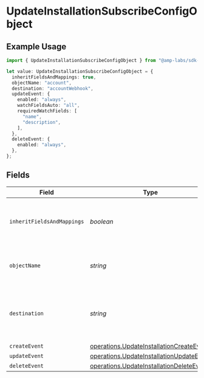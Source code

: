 # UpdateInstallationSubscribeConfigObject

## Example Usage

```typescript
import { UpdateInstallationSubscribeConfigObject } from "@amp-labs/sdk-node-platform/models/operations";

let value: UpdateInstallationSubscribeConfigObject = {
  inheritFieldsAndMappings: true,
  objectName: "account",
  destination: "accountWebhook",
  updateEvent: {
    enabled: "always",
    watchFieldsAuto: "all",
    requiredWatchFields: [
      "name",
      "description",
    ],
  },
  deleteEvent: {
    enabled: "always",
  },
};
```

## Fields

| Field                                                                                                | Type                                                                                                 | Required                                                                                             | Description                                                                                          | Example                                                                                              |
| ---------------------------------------------------------------------------------------------------- | ---------------------------------------------------------------------------------------------------- | ---------------------------------------------------------------------------------------------------- | ---------------------------------------------------------------------------------------------------- | ---------------------------------------------------------------------------------------------------- |
| `inheritFieldsAndMappings`                                                                           | *boolean*                                                                                            | :heavy_check_mark:                                                                                   | Whether to inherit fields and mappings from the read config.                                         | true                                                                                                 |
| `objectName`                                                                                         | *string*                                                                                             | :heavy_check_mark:                                                                                   | The name of the object to subscribe to.                                                              | account                                                                                              |
| `destination`                                                                                        | *string*                                                                                             | :heavy_check_mark:                                                                                   | The name of the destination that the result should be sent to.                                       | accountWebhook                                                                                       |
| `createEvent`                                                                                        | [operations.UpdateInstallationCreateEvent](../../models/operations/updateinstallationcreateevent.md) | :heavy_minus_sign:                                                                                   | N/A                                                                                                  |                                                                                                      |
| `updateEvent`                                                                                        | [operations.UpdateInstallationUpdateEvent](../../models/operations/updateinstallationupdateevent.md) | :heavy_minus_sign:                                                                                   | N/A                                                                                                  |                                                                                                      |
| `deleteEvent`                                                                                        | [operations.UpdateInstallationDeleteEvent](../../models/operations/updateinstallationdeleteevent.md) | :heavy_minus_sign:                                                                                   | N/A                                                                                                  |                                                                                                      |